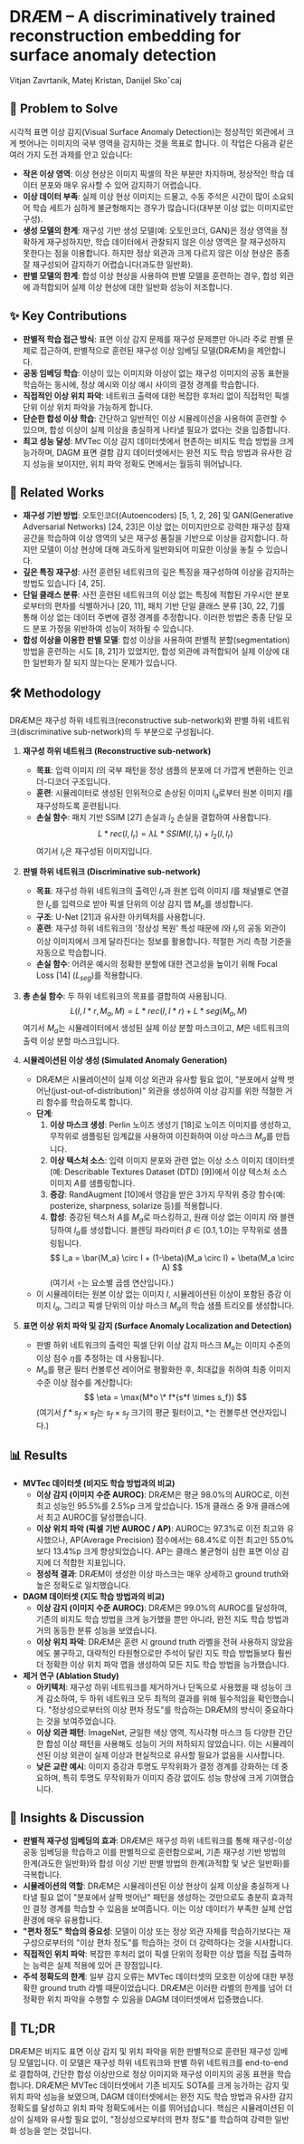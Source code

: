 # DRÆM – A discriminatively trained reconstruction embedding for surface anomaly detection

Vitjan Zavrtanik, Matej Kristan, Danijel Skoˇcaj

## 🧩 Problem to Solve

시각적 표면 이상 감지(Visual Surface Anomaly Detection)는 정상적인 외관에서 크게 벗어나는 이미지의 국부 영역을 감지하는 것을 목표로 합니다. 이 작업은 다음과 같은 여러 가지 도전 과제를 안고 있습니다:

- **작은 이상 영역**: 이상 현상은 이미지 픽셀의 작은 부분만 차지하며, 정상적인 학습 데이터 분포와 매우 유사할 수 있어 감지하기 어렵습니다.
- **이상 데이터 부족**: 실제 이상 현상 이미지는 드물고, 수동 주석은 시간이 많이 소요되어 학습 세트가 심하게 불균형해지는 경우가 많습니다(대부분 이상 없는 이미지로만 구성).
- **생성 모델의 한계**: 재구성 기반 생성 모델(예: 오토인코더, GAN)은 정상 영역을 정확하게 재구성하지만, 학습 데이터에서 관찰되지 않은 이상 영역은 잘 재구성하지 못한다는 점을 이용합니다. 하지만 정상 외관과 크게 다르지 않은 이상 현상은 종종 잘 재구성되어 감지하기 어렵습니다(과도한 일반화).
- **판별 모델의 한계**: 합성 이상 현상을 사용하여 판별 모델을 훈련하는 경우, 합성 외관에 과적합되어 실제 이상 현상에 대한 일반화 성능이 저조합니다.

## ✨ Key Contributions

- **판별적 학습 접근 방식**: 표면 이상 감지 문제를 재구성 문제뿐만 아니라 주로 판별 문제로 접근하여, 판별적으로 훈련된 재구성 이상 임베딩 모델(DRÆM)을 제안합니다.
- **공동 임베딩 학습**: 이상이 있는 이미지와 이상이 없는 재구성 이미지의 공동 표현을 학습하는 동시에, 정상 예시와 이상 예시 사이의 결정 경계를 학습합니다.
- **직접적인 이상 위치 파악**: 네트워크 출력에 대한 복잡한 후처리 없이 직접적인 픽셀 단위 이상 위치 파악을 가능하게 합니다.
- **단순한 합성 이상 학습**: 간단하고 일반적인 이상 시뮬레이션을 사용하여 훈련할 수 있으며, 합성 이상이 실제 이상을 충실하게 나타낼 필요가 없다는 것을 입증합니다.
- **최고 성능 달성**: MVTec 이상 감지 데이터셋에서 현존하는 비지도 학습 방법을 크게 능가하며, DAGM 표면 결함 감지 데이터셋에서는 완전 지도 학습 방법과 유사한 감지 성능을 보이지만, 위치 파악 정확도 면에서는 월등히 뛰어납니다.

## 📎 Related Works

- **재구성 기반 방법**: 오토인코더(Autoencoders) [5, 1, 2, 26] 및 GAN(Generative Adversarial Networks) [24, 23]은 이상 없는 이미지만으로 강력한 재구성 잠재 공간을 학습하여 이상 영역의 낮은 재구성 품질을 기반으로 이상을 감지합니다. 하지만 모델이 이상 현상에 대해 과도하게 일반화되어 미묘한 이상을 놓칠 수 있습니다.
- **깊은 특징 재구성**: 사전 훈련된 네트워크의 깊은 특징을 재구성하여 이상을 감지하는 방법도 있습니다 [4, 25].
- **단일 클래스 분류**: 사전 훈련된 네트워크의 이상 없는 특징에 적합된 가우시안 분포로부터의 편차를 식별하거나 [20, 11], 패치 기반 단일 클래스 분류 [30, 22, 7]를 통해 이상 없는 데이터 주변에 결정 경계를 추정합니다. 이러한 방법은 종종 단일 모드 분포 가정을 위반하여 성능이 저하될 수 있습니다.
- **합성 이상을 이용한 판별 모델**: 합성 이상을 사용하여 판별적 분할(segmentation) 방법을 훈련하는 시도 [8, 21]가 있었지만, 합성 외관에 과적합되어 실제 이상에 대한 일반화가 잘 되지 않는다는 문제가 있습니다.

## 🛠️ Methodology

DRÆM은 재구성 하위 네트워크(reconstructive sub-network)와 판별 하위 네트워크(discriminative sub-network)의 두 부분으로 구성됩니다.

1. **재구성 하위 네트워크 (Reconstructive sub-network)**

   - **목표**: 입력 이미지 $I$의 국부 패턴을 정상 샘플의 분포에 더 가깝게 변환하는 인코더-디코더 구조입니다.
   - **훈련**: 시뮬레이터로 생성된 인위적으로 손상된 이미지 $I_a$로부터 원본 이미지 $I$를 재구성하도록 훈련됩니다.
   - **손실 함수**: 패치 기반 SSIM [27] 손실과 $l_2$ 손실을 결합하여 사용합니다.
     $$ L*{rec}(I, I_r) = \lambda L*{SSIM}(I, I_r) + l_2(I, I_r) $$
        여기서 $I_r$은 재구성된 이미지입니다.

2. **판별 하위 네트워크 (Discriminative sub-network)**

   - **목표**: 재구성 하위 네트워크의 출력인 $I_r$과 원본 입력 이미지 $I$를 채널별로 연결한 $I_c$를 입력으로 받아 픽셀 단위의 이상 감지 맵 $M_o$를 생성합니다.
   - **구조**: U-Net [21]과 유사한 아키텍처를 사용합니다.
   - **훈련**: 재구성 하위 네트워크의 '정상성 복원' 특성 때문에 $I$와 $I_r$의 공동 외관이 이상 이미지에서 크게 달라진다는 정보를 활용합니다. 적절한 거리 측정 기준을 자동으로 학습합니다.
   - **손실 함수**: 어려운 예시의 정확한 분할에 대한 견고성을 높이기 위해 Focal Loss [14] ($L_{seg}$)를 적용합니다.

3. **총 손실 함수**: 두 하위 네트워크의 목표를 결합하여 사용됩니다.
   $$ L(I, I*r, M_a, M) = L*{rec}(I, I*r) + L*{seg}(M_a, M) $$
    여기서 $M_a$는 시뮬레이터에서 생성된 실제 이상 분할 마스크이고, $M$은 네트워크의 출력 이상 분할 마스크입니다.

4. **시뮬레이션된 이상 생성 (Simulated Anomaly Generation)**

   - DRÆM은 시뮬레이션이 실제 이상 외관과 유사할 필요 없이, "분포에서 살짝 벗어난(just-out-of-distribution)" 외관을 생성하여 이상 감지를 위한 적절한 거리 함수를 학습하도록 합니다.
   - **단계**:
     1. **이상 마스크 생성**: Perlin 노이즈 생성기 [18]로 노이즈 이미지를 생성하고, 무작위로 샘플링된 임계값을 사용하여 이진화하여 이상 마스크 $M_a$를 만듭니다.
     2. **이상 텍스처 소스**: 입력 이미지 분포와 관련 없는 이상 소스 이미지 데이터셋(예: Describable Textures Dataset (DTD) [9])에서 이상 텍스처 소스 이미지 $A$를 샘플링합니다.
     3. **증강**: RandAugment [10]에서 영감을 받은 3가지 무작위 증강 함수(예: posterize, sharpness, solarize 등)를 적용합니다.
     4. **합성**: 증강된 텍스처 $A$를 $M_a$로 마스킹하고, 원래 이상 없는 이미지 $I$와 블렌딩하여 $I_a$를 생성합니다. 블렌딩 파라미터 $\beta \in [0.1, 1.0]$는 무작위로 샘플링됩니다.
        $$ I_a = \bar{M_a} \circ I + (1-\beta)(M_a \circ I) + \beta(M_a \circ A) $$
        (여기서 $\circ$는 요소별 곱셈 연산입니다.)
   - 이 시뮬레이터는 원본 이상 없는 이미지 $I$, 시뮬레이션된 이상이 포함된 증강 이미지 $I_a$, 그리고 픽셀 단위의 이상 마스크 $M_a$의 학습 샘플 트리오를 생성합니다.

5. **표면 이상 위치 파악 및 감지 (Surface Anomaly Localization and Detection)**
   - 판별 하위 네트워크의 출력인 픽셀 단위 이상 감지 마스크 $M_o$는 이미지 수준의 이상 점수 $\eta$를 추정하는 데 사용됩니다.
   - $M_o$를 평균 필터 컨볼루션 레이어로 평활화한 후, 최대값을 취하여 최종 이미지 수준 이상 점수를 계산합니다:
     $$ \eta = \max(M*o \* f*{s*f \times s_f}) $$
     (여기서 $f*{s_f \times s_f}$는 $s_f \times s_f$ 크기의 평균 필터이고, $*$는 컨볼루션 연산자입니다.)

## 📊 Results

- **MVTec 데이터셋 (비지도 학습 방법과의 비교)**
  - **이상 감지 (이미지 수준 AUROC)**: DRÆM은 평균 98.0%의 AUROC로, 이전 최고 성능인 95.5%를 2.5%p 크게 앞섰습니다. 15개 클래스 중 9개 클래스에서 최고 AUROC를 달성했습니다.
  - **이상 위치 파악 (픽셀 기반 AUROC / AP)**: AUROC는 97.3%로 이전 최고와 유사했으나, AP(Average Precision) 점수에서는 68.4%로 이전 최고인 55.0%보다 13.4%p 크게 향상되었습니다. AP는 클래스 불균형이 심한 표면 이상 감지에 더 적합한 지표입니다.
  - **정성적 결과**: DRÆM이 생성한 이상 마스크는 매우 상세하고 ground truth와 높은 정확도로 일치했습니다.
- **DAGM 데이터셋 (지도 학습 방법과의 비교)**
  - **이상 감지 (이미지 수준 AUROC)**: DRÆM은 99.0%의 AUROC를 달성하여, 기존의 비지도 학습 방법을 크게 능가했을 뿐만 아니라, 완전 지도 학습 방법과 거의 동등한 분류 성능을 보였습니다.
  - **이상 위치 파악**: DRÆM은 훈련 시 ground truth 라벨을 전혀 사용하지 않았음에도 불구하고, 대략적인 타원형으로만 주석이 달린 지도 학습 방법들보다 훨씬 더 정확한 이상 위치 파악 맵을 생성하여 모든 지도 학습 방법을 능가했습니다.
- **제거 연구 (Ablation Study)**
  - **아키텍처**: 재구성 하위 네트워크를 제거하거나 단독으로 사용했을 때 성능이 크게 감소하여, 두 하위 네트워크 모두 최적의 결과를 위해 필수적임을 확인했습니다. "정상성으로부터의 이상 편차 정도"를 학습하는 DRÆM의 방식이 중요하다는 것을 보여주었습니다.
  - **이상 외관 패턴**: ImageNet, 균일한 색상 영역, 직사각형 마스크 등 다양한 간단한 합성 이상 패턴을 사용해도 성능이 거의 저하되지 않았습니다. 이는 시뮬레이션된 이상 외관이 실제 이상과 현실적으로 유사할 필요가 없음을 시사합니다.
  - **낮은 교란 예시**: 이미지 증강과 투명도 무작위화가 결정 경계를 강화하는 데 중요하며, 특히 투명도 무작위화가 이미지 증강 없이도 성능 향상에 크게 기여했습니다.

## 🧠 Insights & Discussion

- **판별적 재구성 임베딩의 효과**: DRÆM은 재구성 하위 네트워크를 통해 재구성-이상 공동 임베딩을 학습하고 이를 판별적으로 훈련함으로써, 기존 재구성 기반 방법의 한계(과도한 일반화)와 합성 이상 기반 판별 방법의 한계(과적합 및 낮은 일반화)를 극복합니다.
- **시뮬레이션의 역할**: DRÆM은 시뮬레이션된 이상 현상이 실제 이상을 충실하게 나타낼 필요 없이 "분포에서 살짝 벗어난" 패턴을 생성하는 것만으로도 충분히 효과적인 결정 경계를 학습할 수 있음을 보여줍니다. 이는 이상 데이터가 부족한 실제 산업 환경에 매우 유용합니다.
- **"편차 정도" 학습의 중요성**: 모델이 이상 또는 정상 외관 자체를 학습하기보다는 재구성으로부터의 "이상 편차 정도"를 학습하는 것이 더 강력하다는 것을 시사합니다.
- **직접적인 위치 파악**: 복잡한 후처리 없이 픽셀 단위의 정확한 이상 맵을 직접 출력하는 능력은 실제 적용에 있어 큰 장점입니다.
- **주석 정확도의 한계**: 일부 감지 오류는 MVTec 데이터셋의 모호한 이상에 대한 부정확한 ground truth 라벨 때문이었습니다. DRÆM은 이러한 라벨의 한계를 넘어 더 정확한 위치 파악을 수행할 수 있음을 DAGM 데이터셋에서 입증했습니다.

## 📌 TL;DR

DRÆM은 비지도 표면 이상 감지 및 위치 파악을 위한 판별적으로 훈련된 재구성 임베딩 모델입니다. 이 모델은 재구성 하위 네트워크와 판별 하위 네트워크를 end-to-end로 결합하여, 간단한 합성 이상만으로 정상 이미지와 재구성 이미지의 공동 표현을 학습합니다. DRÆM은 MVTec 데이터셋에서 기존 비지도 SOTA를 크게 능가하는 감지 및 위치 파악 성능을 보였으며, DAGM 데이터셋에서는 완전 지도 학습 방법과 유사한 감지 정확도를 달성하고 위치 파악 정확도에서는 이를 뛰어넘습니다. 핵심은 시뮬레이션된 이상이 실제와 유사할 필요 없이, "정상성으로부터의 편차 정도"를 학습하여 강력한 일반화 성능을 얻는 것입니다.
